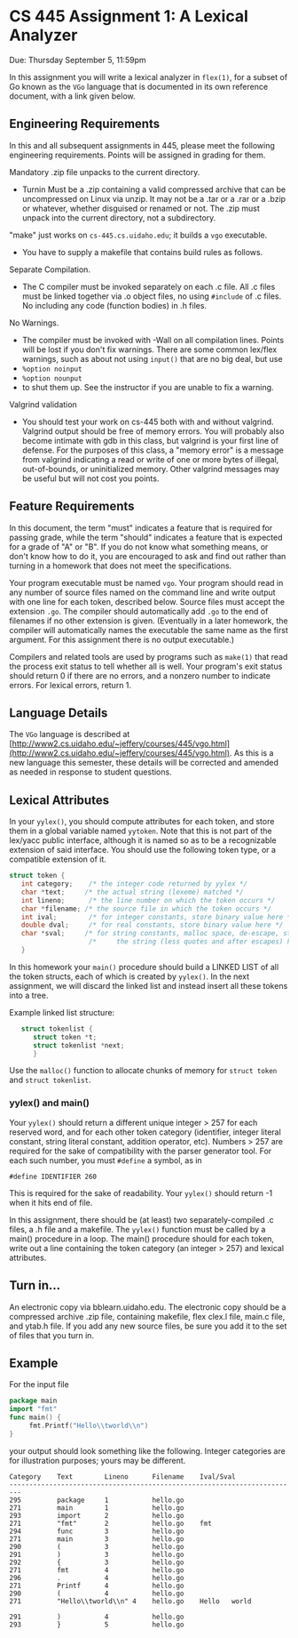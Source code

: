 # CS 445 Assignment 1: A Lexical Analyzer

Due: Thursday September 5, 11:59pm

In this assignment you will write a lexical analyzer in `flex(1)`, for a subset of Go known as the `VGo` language that is documented in its own reference document, with a link given below.

## **Engineering Requirements**

In this and all subsequent assignments in 445, please meet the following engineering requirements. Points will be assigned in grading for them.

Mandatory .zip file unpacks to the current directory.
- Turnin Must be a .zip containing a valid compressed archive that can be uncompressed on Linux via unzip. It may not be a .tar or a .rar or a .bzip or whatever, whether disguised or renamed or not. The .zip must unpack into the current directory, not a subdirectory.

"make" just works on `cs-445.cs.uidaho.edu`; it builds a `vgo` executable.  
- You have to supply a makefile that contains build rules as follows.

Separate Compilation.
- The C compiler must be invoked separately on each .c file. All .c files must be linked together via .o object files, no using `#include` of .c files. No including any code (function bodies) in .h files.

No Warnings.
- The compiler must be invoked with -Wall on all compilation lines. Points will be lost if you don't fix warnings. There are some common lex/flex warnings, such as about not using `input()` that are no big deal, but use
- `%option noinput`
- `%option nounput`
- to shut them up. See the instructor if you are unable to fix a warning.

Valgrind validation

- You should test your work on cs-445 both with and without valgrind. Valgrind output should be free of memory errors. You will probably also become intimate with gdb in this class, but valgrind is your first line of defense. For the purposes of this class, a "memory error" is a message from valgrind indicating a read or write of one or more bytes of illegal, out-of-bounds, or uninitialized memory. Other valgrind messages may be useful but will not cost you points.

## **Feature Requirements**

In this document, the term "must" indicates a feature that is required for passing grade, while the term "should" indicates a feature that is expected for a grade of "A" or "B". If you do not know what something means, or don't know how to do it, you are encouraged to ask and find out rather than turning in a homework that does not meet the specifications.

Your program executable must be named `vgo`. Your program should read in any number of source files named on the command line and write output with one line for each token, described below. Source files must accept the extension `.go`. The compiler should automatically add `.go` to the end of filenames if no other extension is given. (Eventually in a later homework, the compiler will automatically names the executable the same name as the first argument. For this assignment there is no output executable.)

Compilers and related tools are used by programs such as `make(1)` that read the process exit status to tell whether all is well. Your program's exit status should return 0 if there are no errors, and a nonzero number to indicate errors. For lexical errors, return 1.

## **Language Details**

The `VGo` language is described at [http://www2.cs.uidaho.edu/~jeffery/courses/445/vgo.html](http://www2.cs.uidaho.edu/~jeffery/courses/445/vgo.html). As this is a new language this semester, these details will be corrected and amended as needed in response to student questions.

## **Lexical Attributes**

In your `yylex()`, you should compute attributes for each token, and store them in a global variable named `yytoken`. Note that this is not part of the lex/yacc public interface, although it is named so as to be a recognizable extension of said interface. You should use the following token type, or a compatible extension of it.

```c
struct token {
   int category;    /* the integer code returned by yylex */
   char *text;     /* the actual string (lexeme) matched */
   int lineno;      /* the line number on which the token occurs */
   char *filename; /* the source file in which the token occurs */
   int ival;        /* for integer constants, store binary value here */
   double dval;	    /* for real constants, store binary value here */
   char *sval;     /* for string constants, malloc space, de-escape, store */
                    /*     the string (less quotes and after escapes) here */
   }
```

In this homework your `main()` procedure should build a LINKED LIST of all the token structs, each of which is created by `yylex()`. In the next assignment, we will discard the linked list and instead insert all these tokens into a tree.

Example linked list structure:

```c
   struct tokenlist {
      struct token *t;
      struct tokenlist *next;
      }
```

Use the `malloc()` function to allocate chunks of memory for `struct token` and `struct tokenlist`.

### **yylex() and main()**

Your `yylex()` should return a different unique integer > 257 for each reserved word, and for each other token category (identifier, integer literal constant, string literal constant, addition operator, etc). Numbers > 257 are required for the sake of compatibility with the parser generator tool. For each such number, you must `#define` a symbol, as in

`#define IDENTIFIER 260`

This is required for the sake of readability. Your `yylex()` should return -1 when it hits end of file.

In this assignment, there should be (at least) two separately-compiled .c files, a .h file and a makefile. The `yylex()` function must be called by a main() procedure in a loop. The main() procedure should for each token, write out a line containing the token category (an integer > 257) and lexical attributes.

## **Turn in...**

An electronic copy via bblearn.uidaho.edu. The electronic copy should be a compressed archive .zip file, containing makefile, flex clex.l file, main.c file, and ytab.h file. If you add any new source files, be sure you add it to the set of files that you turn in.

## Example

For the input file

```go
package main
import "fmt"
func main() {
     fmt.Printf("Hello\\tworld\\n")
}
```

your output should look something like the following. Integer categories are for illustration purposes; yours may be different.
```
Category	Text		Lineno		Filename	Ival/Sval
-------------------------------------------------------------------------
295		    package		1		    hello.go
271		    main		1		    hello.go
293		    import		2		    hello.go
271		    "fmt"		2		    hello.go	fmt
294		    func		3		    hello.go
271		    main		3		    hello.go
290		    (		    3		    hello.go
291		    )		    3		    hello.go
292		    {		    3		    hello.go
271		    fmt		    4		    hello.go
296		    .		    4		    hello.go
271		    Printf		4		    hello.go
290		    (		    4		    hello.go
271		    "Hello\\tworld\\n" 4	hello.go	Hello	world

291		    )		    4		    hello.go
293		    }		    5		    hello.go
```